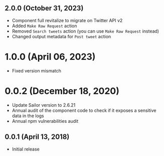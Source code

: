 ## 2.0.0 (October 31, 2023)
* Component full revitalize to migrate on Twitter API v2 
* Added `Make Raw Request` action
* Removed `Search tweets` action (you can use `Make Raw Request` instead)
* Changed output metadata for `Post tweet` action

# 1.0.0 (April 06, 2023)
* Fixed version mismatch

# 0.0.2 (December 18, 2020)

* Update Sailor version to 2.6.21
* Annual audit of the component code to check if it exposes a sensitive data in the logs
* Annual npm vulnerabilities audit

## 0.0.1 (April 13, 2018)

* Initial release